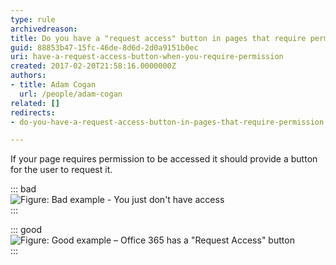 ```yaml
---
type: rule
archivedreason: 
title: Do you have a "request access" button in pages that require permission?
guid: 88853b47-15fc-46de-8d6d-2d0a9151b0ec
uri: have-a-request-access-button-when-you-require-permission
created: 2017-02-20T21:58:16.0000000Z
authors:
- title: Adam Cogan
  url: /people/adam-cogan
related: []
redirects:
- do-you-have-a-request-access-button-in-pages-that-require-permission

---
```


If your page requires permission to be accessed it should provide a button for the user to request it.

<!--endintro-->


::: bad  
![Figure: Bad example -  You just don't have access](no-request-permission.png)  
:::


::: good  
![Figure: Good example – Office 365 has a "Request Access" button](request-permission.png)  
:::

